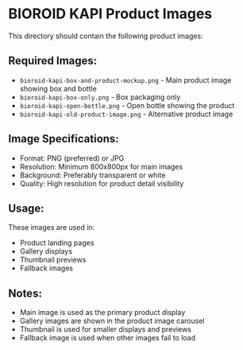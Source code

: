 # BIOROID KAPI Product Images

This directory should contain the following product images:

## Required Images:
- `bioroid-kapi-box-and-product-mockup.png` - Main product image showing box and bottle
- `bioroid-kapi-box-only.png` - Box packaging only
- `bioroid-kapi-open-bottle.png` - Open bottle showing the product
- `bioroid-kapi-old-product-image.png` - Alternative product image

## Image Specifications:
- Format: PNG (preferred) or JPG
- Resolution: Minimum 800x800px for main images
- Background: Preferably transparent or white
- Quality: High resolution for product detail visibility

## Usage:
These images are used in:
- Product landing pages
- Gallery displays
- Thumbnail previews
- Fallback images

## Notes:
- Main image is used as the primary product display
- Gallery images are shown in the product image carousel
- Thumbnail is used for smaller displays and previews
- Fallback image is used when other images fail to load
